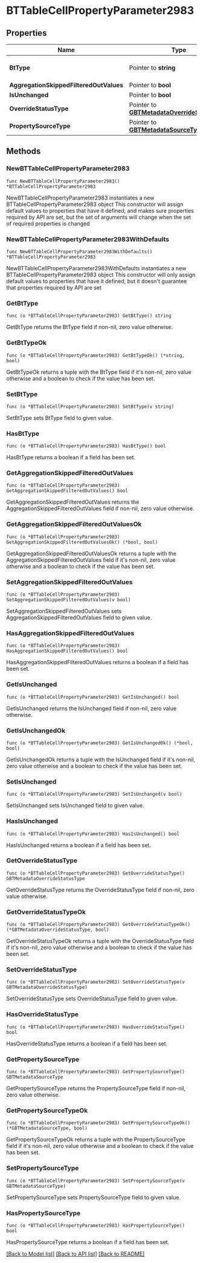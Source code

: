 # BTTableCellPropertyParameter2983

## Properties

Name | Type | Description | Notes
------------ | ------------- | ------------- | -------------
**BtType** | Pointer to **string** | Type of JSON object. | [optional] 
**AggregationSkippedFilteredOutValues** | Pointer to **bool** |  | [optional] 
**IsUnchanged** | Pointer to **bool** |  | [optional] 
**OverrideStatusType** | Pointer to [**GBTMetadataOverrideStatusType**](GBTMetadataOverrideStatusType.md) |  | [optional] 
**PropertySourceType** | Pointer to [**GBTMetadataSourceType**](GBTMetadataSourceType.md) |  | [optional] 

## Methods

### NewBTTableCellPropertyParameter2983

`func NewBTTableCellPropertyParameter2983() *BTTableCellPropertyParameter2983`

NewBTTableCellPropertyParameter2983 instantiates a new BTTableCellPropertyParameter2983 object
This constructor will assign default values to properties that have it defined,
and makes sure properties required by API are set, but the set of arguments
will change when the set of required properties is changed

### NewBTTableCellPropertyParameter2983WithDefaults

`func NewBTTableCellPropertyParameter2983WithDefaults() *BTTableCellPropertyParameter2983`

NewBTTableCellPropertyParameter2983WithDefaults instantiates a new BTTableCellPropertyParameter2983 object
This constructor will only assign default values to properties that have it defined,
but it doesn't guarantee that properties required by API are set

### GetBtType

`func (o *BTTableCellPropertyParameter2983) GetBtType() string`

GetBtType returns the BtType field if non-nil, zero value otherwise.

### GetBtTypeOk

`func (o *BTTableCellPropertyParameter2983) GetBtTypeOk() (*string, bool)`

GetBtTypeOk returns a tuple with the BtType field if it's non-nil, zero value otherwise
and a boolean to check if the value has been set.

### SetBtType

`func (o *BTTableCellPropertyParameter2983) SetBtType(v string)`

SetBtType sets BtType field to given value.

### HasBtType

`func (o *BTTableCellPropertyParameter2983) HasBtType() bool`

HasBtType returns a boolean if a field has been set.

### GetAggregationSkippedFilteredOutValues

`func (o *BTTableCellPropertyParameter2983) GetAggregationSkippedFilteredOutValues() bool`

GetAggregationSkippedFilteredOutValues returns the AggregationSkippedFilteredOutValues field if non-nil, zero value otherwise.

### GetAggregationSkippedFilteredOutValuesOk

`func (o *BTTableCellPropertyParameter2983) GetAggregationSkippedFilteredOutValuesOk() (*bool, bool)`

GetAggregationSkippedFilteredOutValuesOk returns a tuple with the AggregationSkippedFilteredOutValues field if it's non-nil, zero value otherwise
and a boolean to check if the value has been set.

### SetAggregationSkippedFilteredOutValues

`func (o *BTTableCellPropertyParameter2983) SetAggregationSkippedFilteredOutValues(v bool)`

SetAggregationSkippedFilteredOutValues sets AggregationSkippedFilteredOutValues field to given value.

### HasAggregationSkippedFilteredOutValues

`func (o *BTTableCellPropertyParameter2983) HasAggregationSkippedFilteredOutValues() bool`

HasAggregationSkippedFilteredOutValues returns a boolean if a field has been set.

### GetIsUnchanged

`func (o *BTTableCellPropertyParameter2983) GetIsUnchanged() bool`

GetIsUnchanged returns the IsUnchanged field if non-nil, zero value otherwise.

### GetIsUnchangedOk

`func (o *BTTableCellPropertyParameter2983) GetIsUnchangedOk() (*bool, bool)`

GetIsUnchangedOk returns a tuple with the IsUnchanged field if it's non-nil, zero value otherwise
and a boolean to check if the value has been set.

### SetIsUnchanged

`func (o *BTTableCellPropertyParameter2983) SetIsUnchanged(v bool)`

SetIsUnchanged sets IsUnchanged field to given value.

### HasIsUnchanged

`func (o *BTTableCellPropertyParameter2983) HasIsUnchanged() bool`

HasIsUnchanged returns a boolean if a field has been set.

### GetOverrideStatusType

`func (o *BTTableCellPropertyParameter2983) GetOverrideStatusType() GBTMetadataOverrideStatusType`

GetOverrideStatusType returns the OverrideStatusType field if non-nil, zero value otherwise.

### GetOverrideStatusTypeOk

`func (o *BTTableCellPropertyParameter2983) GetOverrideStatusTypeOk() (*GBTMetadataOverrideStatusType, bool)`

GetOverrideStatusTypeOk returns a tuple with the OverrideStatusType field if it's non-nil, zero value otherwise
and a boolean to check if the value has been set.

### SetOverrideStatusType

`func (o *BTTableCellPropertyParameter2983) SetOverrideStatusType(v GBTMetadataOverrideStatusType)`

SetOverrideStatusType sets OverrideStatusType field to given value.

### HasOverrideStatusType

`func (o *BTTableCellPropertyParameter2983) HasOverrideStatusType() bool`

HasOverrideStatusType returns a boolean if a field has been set.

### GetPropertySourceType

`func (o *BTTableCellPropertyParameter2983) GetPropertySourceType() GBTMetadataSourceType`

GetPropertySourceType returns the PropertySourceType field if non-nil, zero value otherwise.

### GetPropertySourceTypeOk

`func (o *BTTableCellPropertyParameter2983) GetPropertySourceTypeOk() (*GBTMetadataSourceType, bool)`

GetPropertySourceTypeOk returns a tuple with the PropertySourceType field if it's non-nil, zero value otherwise
and a boolean to check if the value has been set.

### SetPropertySourceType

`func (o *BTTableCellPropertyParameter2983) SetPropertySourceType(v GBTMetadataSourceType)`

SetPropertySourceType sets PropertySourceType field to given value.

### HasPropertySourceType

`func (o *BTTableCellPropertyParameter2983) HasPropertySourceType() bool`

HasPropertySourceType returns a boolean if a field has been set.


[[Back to Model list]](../README.md#documentation-for-models) [[Back to API list]](../README.md#documentation-for-api-endpoints) [[Back to README]](../README.md)


